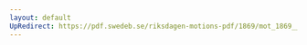 ```yaml
---
layout: default
UpRedirect: https://pdf.swedeb.se/riksdagen-motions-pdf/1869/mot_1869__ak__00206.pdf
---
```


